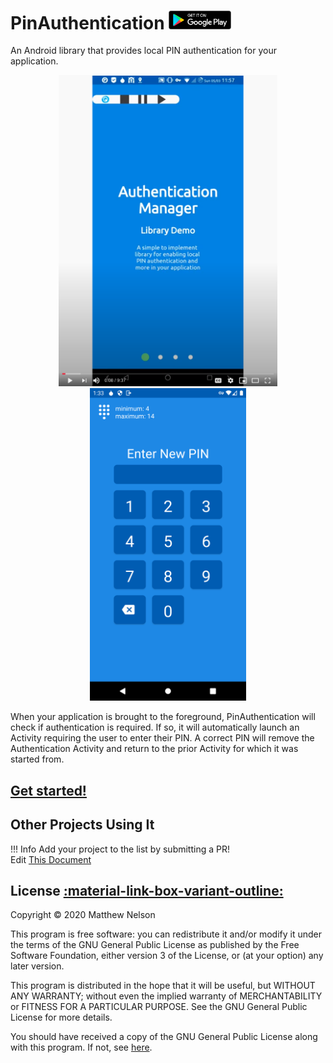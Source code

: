 # PinAuthentication <a href="https://play.google.com/store/apps/details?id=io.matthewnelson.pin_authentication_demo" target="_blank"><img src="assets/google_play_badge.png" width="100"/></a>
An Android library that provides local PIN authentication for your application.

<p align="center">
<a href="https://www.youtube.com/watch?v=AyLu-6GZ52w" target="_blank"><img src="assets/vid_screenshot.png" width="350"/></a> <img src="assets/activity_screenshot.png" width="250" />
</p>

When your application is brought to the foreground, PinAuthentication will
check if authentication is required. If so, it will automatically launch an Activity
requiring the user to enter their PIN. A correct PIN will remove the Authentication
Activity and return to the prior Activity for which it was started from.

## [Get started!](get_started.md)

## Other Projects Using It
<!-- Example (copy between the brackets [] below): -->
<!-- [- <a href="https://your.project.website.com" target="_blank">Your Project's Name</a>] -->

!!! Info
    Add your project to the list by submitting a PR!  
    Edit <a href="https://github.com/05nelsonm/pin-authentication/blob/master/docs/index.md" target="_blank">This Document</a>

## License <a href="https://github.com/05nelsonm/pin-authentication/blob/master/LICENSE" target="_blank">:material-link-box-variant-outline:</a>

Copyright &copy; 2020  Matthew Nelson

This program is free software: you can redistribute it and/or modify
it under the terms of the GNU General Public License as published by
the Free Software Foundation, either version 3 of the License, or
(at your option) any later version.

This program is distributed in the hope that it will be useful,
but WITHOUT ANY WARRANTY; without even the implied warranty of
MERCHANTABILITY or FITNESS FOR A PARTICULAR PURPOSE.  See the
GNU General Public License for more details.

You should have received a copy of the GNU General Public License along
with this program.  If not, see <a href="https://www.gnu.org/licenses/gpl-3.0.html" target="_blank">here</a>.
